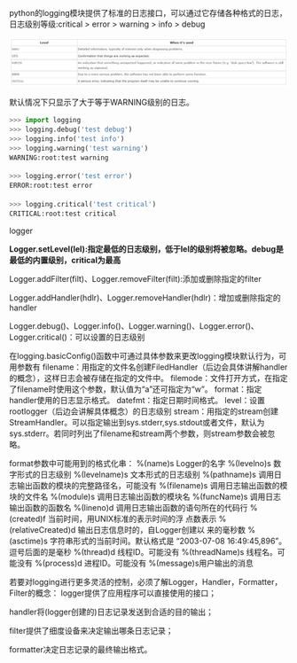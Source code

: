 python的logging模块提供了标准的日志接口，可以通过它存储各种格式的日志，日志级别等级:critical > error > warning > info > debug

![avatar](.\res\100864.png)

默认情况下只显示了大于等于WARNING级别的日志。

```py
>>> import logging
>>> logging.debug('test debug')
>>> logging.info('test info')
>>> logging.warning('test warning')
WARNING:root:test warning

>>> logging.error('test error')
ERROR:root:test error

>>> logging.critical('test critical')
CRITICAL:root:test critical
```

logger

**Logger.setLevel(lel):指定最低的日志级别，低于lel的级别将被忽略。debug是最低的内置级别，critical为最高**

Logger.addFilter(filt)、Logger.removeFilter(filt):添加或删除指定的filter

Logger.addHandler(hdlr)、Logger.removeHandler(hdlr)：增加或删除指定的handler

Logger.debug()、Logger.info()、Logger.warning()、Logger.error()、Logger.critical()：可以设置的日志级别

在logging.basicConfig()函数中可通过具体参数来更改logging模块默认行为，可用参数有
filename：用指定的文件名创建FiledHandler（后边会具体讲解handler的概念），这样日志会被存储在指定的文件中。
filemode：文件打开方式，在指定了filename时使用这个参数，默认值为“a”还可指定为“w”。
format：指定handler使用的日志显示格式。 
datefmt：指定日期时间格式。 
level：设置rootlogger（后边会讲解具体概念）的日志级别 
stream：用指定的stream创建StreamHandler。可以指定输出到sys.stderr,sys.stdout或者文件，默认为sys.stderr。若同时列出了filename和stream两个参数，则stream参数会被忽略。

format参数中可能用到的格式化串：
%(name)s Logger的名字
%(levelno)s 数字形式的日志级别
%(levelname)s 文本形式的日志级别
%(pathname)s 调用日志输出函数的模块的完整路径名，可能没有
%(filename)s 调用日志输出函数的模块的文件名
%(module)s 调用日志输出函数的模块名
%(funcName)s 调用日志输出函数的函数名
%(lineno)d 调用日志输出函数的语句所在的代码行
%(created)f 当前时间，用UNIX标准的表示时间的浮 点数表示
%(relativeCreated)d 输出日志信息时的，自Logger创建以 来的毫秒数
%(asctime)s 字符串形式的当前时间。默认格式是 “2003-07-08 16:49:45,896”。逗号后面的是毫秒
%(thread)d 线程ID。可能没有
%(threadName)s 线程名。可能没有
%(process)d 进程ID。可能没有
%(message)s用户输出的消息

若要对logging进行更多灵活的控制，必须了解Logger，Handler，Formatter，Filter的概念：
logger提供了应用程序可以直接使用的接口；

handler将(logger创建的)日志记录发送到合适的目的输出；

filter提供了细度设备来决定输出哪条日志记录；

formatter决定日志记录的最终输出格式。

